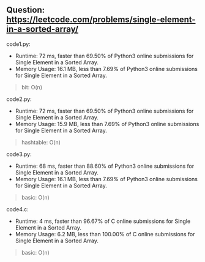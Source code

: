 ## Question: https://leetcode.com/problems/single-element-in-a-sorted-array/

code1.py:
* Runtime: 72 ms, faster than 69.50% of Python3 online submissions for Single Element in a Sorted Array.
* Memory Usage: 16.1 MB, less than 7.69% of Python3 online submissions for Single Element in a Sorted Array.
>bit: O(n)

code2.py:
* Runtime: 72 ms, faster than 69.50% of Python3 online submissions for Single Element in a Sorted Array.
* Memory Usage: 15.9 MB, less than 7.69% of Python3 online submissions for Single Element in a Sorted Array.
>hashtable: O(n)

code3.py:
* Runtime: 68 ms, faster than 88.60% of Python3 online submissions for Single Element in a Sorted Array.
* Memory Usage: 16.1 MB, less than 7.69% of Python3 online submissions for Single Element in a Sorted Array.
>basic: O(n) 

code4.c:
* Runtime: 4 ms, faster than 96.67% of C online submissions for Single Element in a Sorted Array.
* Memory Usage: 6.2 MB, less than 100.00% of C online submissions for Single Element in a Sorted Array.
>basic: O(n) 
